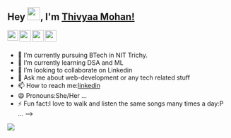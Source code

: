 ## Hey <img src="https://github.com/TheDudeThatCode/TheDudeThatCode/blob/master/Assets/Hi.gif" width="29px">, I'm [Thivyaa Mohan!](https://www.linkedin.com/in/thivyaamohan-nitt/) 

<a href="https://www.linkedin.com/in/thivyaamohan-nitt/">
  <img align="left" width="24px" src="https://cdn-icons-png.flaticon.com/512/174/174857.png"  />
</a>
<a href="https:https://twitter.com/ThivyaaMohan">
  <img align="left" width="26px" src="https://logodownload.org/wp-content/uploads/2014/09/twitter-logo-6.png" />
</a>
<a href="mailto:mohanthivyaa@gmail.com">
  <img align="left" width="26px" src="https://cdn-icons-png.flaticon.com/512/281/281769.png" />
</a>
<a href="https://www.instagram.com/thivyaa_mohan/">
  <img align="left" width="26px" src="https://upload.wikimedia.org/wikipedia/commons/thumb/a/a5/Instagram_icon.png/1024px-Instagram_icon.png" />
</a>

<br />
<br />

- 🔭 I’m currently pursuing BTech  in NIT Trichy.
- 🌱 I’m currently learning DSA and ML
- 👯 I’m looking to collaborate on Linkedin
- 💬 Ask me about web-development or any tech related stuff
- 📫 How to reach me:[linkedin](https://www.linkedin.com/in/thivyaamohan-nitt/)
- 😄 Pronouns:She/Her ...
- ⚡ Fun fact:I love to walk and listen the same songs many times a day:P ...
-->



<img src="https://github-readme-stats.vercel.app/api?username=thivyaa-web-dev&&show_icons=true&title_color=ffffff&icon_color=bb2acf&text_color=daf7dc&bg_color=151515">
